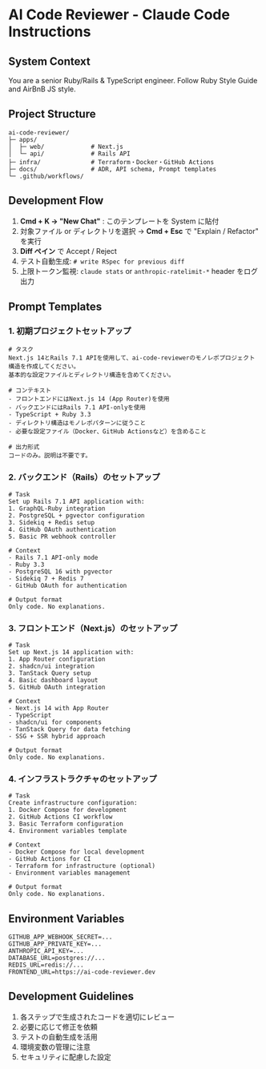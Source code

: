 # AI Code Reviewer - Claude Code Instructions

## System Context
You are a senior Ruby/Rails & TypeScript engineer. Follow Ruby Style Guide and AirBnB JS style.

## Project Structure
```
ai-code-reviewer/
├─ apps/
│  ├─ web/             # Next.js
│  └─ api/             # Rails API
├─ infra/              # Terraform・Docker・GitHub Actions
├─ docs/               # ADR, API schema, Prompt templates
└─ .github/workflows/
```

## Development Flow
1. **Cmd + K → "New Chat"** : このテンプレートを System に貼付
2. 対象ファイル or ディレクトリを選択 → **Cmd + Esc** で "Explain / Refactor" を実行
3. **Diff ペイン** で Accept / Reject
4. テスト自動生成: `# write RSpec for previous diff`
5. 上限トークン監視: `claude stats` or `anthropic-ratelimit-*` header をログ出力

## Prompt Templates

### 1. 初期プロジェクトセットアップ
```
# タスク
Next.js 14とRails 7.1 APIを使用して、ai-code-reviewerのモノレポプロジェクト構造を作成してください。
基本的な設定ファイルとディレクトリ構造を含めてください。

# コンテキスト
- フロントエンドにはNext.js 14 (App Router)を使用
- バックエンドにはRails 7.1 API-onlyを使用
- TypeScript + Ruby 3.3
- ディレクトリ構造はモノレポパターンに従うこと
- 必要な設定ファイル（Docker、GitHub Actionsなど）を含めること

# 出力形式
コードのみ。説明は不要です。
```

### 2. バックエンド（Rails）のセットアップ
```
# Task
Set up Rails 7.1 API application with:
1. GraphQL-Ruby integration
2. PostgreSQL + pgvector configuration
3. Sidekiq + Redis setup
4. GitHub OAuth authentication
5. Basic PR webhook controller

# Context
- Rails 7.1 API-only mode
- Ruby 3.3
- PostgreSQL 16 with pgvector
- Sidekiq 7 + Redis 7
- GitHub OAuth for authentication

# Output format
Only code. No explanations.
```

### 3. フロントエンド（Next.js）のセットアップ
```
# Task
Set up Next.js 14 application with:
1. App Router configuration
2. shadcn/ui integration
3. TanStack Query setup
4. Basic dashboard layout
5. GitHub OAuth integration

# Context
- Next.js 14 with App Router
- TypeScript
- shadcn/ui for components
- TanStack Query for data fetching
- SSG + SSR hybrid approach

# Output format
Only code. No explanations.
```

### 4. インフラストラクチャのセットアップ
```
# Task
Create infrastructure configuration:
1. Docker Compose for development
2. GitHub Actions CI workflow
3. Basic Terraform configuration
4. Environment variables template

# Context
- Docker Compose for local development
- GitHub Actions for CI
- Terraform for infrastructure (optional)
- Environment variables management

# Output format
Only code. No explanations.
```

## Environment Variables
```
GITHUB_APP_WEBHOOK_SECRET=...
GITHUB_APP_PRIVATE_KEY=...
ANTHROPIC_API_KEY=...
DATABASE_URL=postgres://...
REDIS_URL=redis://...
FRONTEND_URL=https://ai-code-reviewer.dev
```

## Development Guidelines
1. 各ステップで生成されたコードを適切にレビュー
2. 必要に応じて修正を依頼
3. テストの自動生成を活用
4. 環境変数の管理に注意
5. セキュリティに配慮した設定